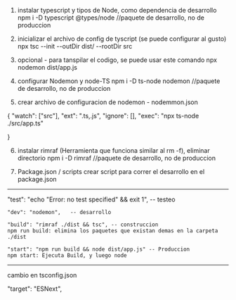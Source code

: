 1. instalar typescript y tipos de Node, como dependencia de desarrollo
npm i -D typescript @types/node //paquete de desarrollo, no de produccion

2. inicializar el archivo de config de tyscript (se puede configurar al gusto)
 npx tsc --init --outDir dist/ --rootDir src

3. opcional - para tanspilar el codigo, se puede usar este comando
 npx nodemon dist/app.js

4. configurar Nodemon y node-TS
 npm i -D ts-node  nodemon //paquete de desarrollo, no de produccion

5. crear archivo de configuracion de nodemon - nodemmon.json

{
    "watch": ["src"],
    "ext": ".ts,.js",
    "ignore": [],
    "exec": "npx ts-node ./src/app.ts"

}

6. instalar rimraf (Herramienta que funciona similar al rm -f), eliminar directorio
 npm i -D rimraf //paquete de desarrollo, no de produccion

7. Package.json / scripts
 crear script para correr el desarrollo en el package.json

  ---------
  
  "test": "echo \"Error: no test specified\" && exit 1", -- testeo

    "dev": "nodemon",   -- desarrollo 

    "build": "rimraf ./dist && tsc", -- construccion  
    npm run build: elimina los paquetes que existan demas en la carpeta ./dist

    "start": "npm run build && node dist/app.js" -- Produccion
    npm start: Ejecuta Build, y luego node

  ----------------

cambio en tsconfig.json

  "target": "ESNext",    

